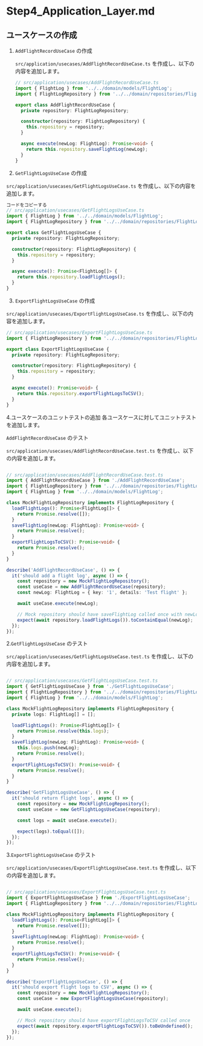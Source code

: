 # Step4_Application_Layer.md

## ユースケースの作成

1. `AddFlightRecordUseCase` の作成

   `src/application/usecases/AddFlightRecordUseCase.ts` を作成し、以下の内容を追加します。

   ```typescript
   // src/application/usecases/AddFlightRecordUseCase.ts
   import { FlightLog } from '../../domain/models/FlightLog';
   import { FlightLogRepository } from '../../domain/repositories/FlightLogRepository';

   export class AddFlightRecordUseCase {
     private repository: FlightLogRepository;

     constructor(repository: FlightLogRepository) {
       this.repository = repository;
     }

     async execute(newLog: FlightLog): Promise<void> {
       return this.repository.saveFlightLog(newLog);
     }
   }
   ```
2. `GetFlightLogsUseCase` の作成

`src/application/usecases/GetFlightLogsUseCase.ts` を作成し、以下の内容を追加します。

```typescript
コードをコピーする
// src/application/usecases/GetFlightLogsUseCase.ts
import { FlightLog } from '../../domain/models/FlightLog';
import { FlightLogRepository } from '../../domain/repositories/FlightLogRepository';

export class GetFlightLogsUseCase {
  private repository: FlightLogRepository;

  constructor(repository: FlightLogRepository) {
    this.repository = repository;
  }

  async execute(): Promise<FlightLog[]> {
    return this.repository.loadFlightLogs();
  }
}
```
3. `ExportFlightLogsUseCase` の作成

`src/application/usecases/ExportFlightLogsUseCase.ts` を作成し、以下の内容を追加します。

```typescript
// src/application/usecases/ExportFlightLogsUseCase.ts
import { FlightLogRepository } from '../../domain/repositories/FlightLogRepository';

export class ExportFlightLogsUseCase {
  private repository: FlightLogRepository;

  constructor(repository: FlightLogRepository) {
    this.repository = repository;
  }

  async execute(): Promise<void> {
    return this.repository.exportFlightLogsToCSV();
  }
}
```

4.ユースケースのユニットテストの追加
各ユースケースに対してユニットテストを追加します。

`AddFlightRecordUseCase` のテスト

`src/application/usecases/AddFlightRecordUseCase.test.ts` を作成し、以下の内容を追加します。

```typescript

// src/application/usecases/AddFlightRecordUseCase.test.ts
import { AddFlightRecordUseCase } from './AddFlightRecordUseCase';
import { FlightLogRepository } from '../../domain/repositories/FlightLogRepository';
import { FlightLog } from '../../domain/models/FlightLog';

class MockFlightLogRepository implements FlightLogRepository {
  loadFlightLogs(): Promise<FlightLog[]> {
    return Promise.resolve([]);
  }
  saveFlightLog(newLog: FlightLog): Promise<void> {
    return Promise.resolve();
  }
  exportFlightLogsToCSV(): Promise<void> {
    return Promise.resolve();
  }
}

describe('AddFlightRecordUseCase', () => {
  it('should add a flight log', async () => {
    const repository = new MockFlightLogRepository();
    const useCase = new AddFlightRecordUseCase(repository);
    const newLog: FlightLog = { key: '1', details: 'Test flight' };

    await useCase.execute(newLog);

    // Mock repository should have saveFlightLog called once with newLog
    expect(await repository.loadFlightLogs()).toContainEqual(newLog);
  });
});
```
2.`GetFlightLogsUseCase` のテスト

`src/application/usecases/GetFlightLogsUseCase.test.ts` を作成し、以下の内容を追加します。

```typescript

// src/application/usecases/GetFlightLogsUseCase.test.ts
import { GetFlightLogsUseCase } from './GetFlightLogsUseCase';
import { FlightLogRepository } from '../../domain/repositories/FlightLogRepository';
import { FlightLog } from '../../domain/models/FlightLog';

class MockFlightLogRepository implements FlightLogRepository {
  private logs: FlightLog[] = [];

  loadFlightLogs(): Promise<FlightLog[]> {
    return Promise.resolve(this.logs);
  }
  saveFlightLog(newLog: FlightLog): Promise<void> {
    this.logs.push(newLog);
    return Promise.resolve();
  }
  exportFlightLogsToCSV(): Promise<void> {
    return Promise.resolve();
  }
}

describe('GetFlightLogsUseCase', () => {
  it('should return flight logs', async () => {
    const repository = new MockFlightLogRepository();
    const useCase = new GetFlightLogsUseCase(repository);

    const logs = await useCase.execute();

    expect(logs).toEqual([]);
  });
});
```

3.`ExportFlightLogsUseCase` のテスト

`src/application/usecases/ExportFlightLogsUseCase.test.ts` を作成し、以下の内容を追加します。

```typescript

// src/application/usecases/ExportFlightLogsUseCase.test.ts
import { ExportFlightLogsUseCase } from './ExportFlightLogsUseCase';
import { FlightLogRepository } from '../../domain/repositories/FlightLogRepository';

class MockFlightLogRepository implements FlightLogRepository {
  loadFlightLogs(): Promise<FlightLog[]> {
    return Promise.resolve([]);
  }
  saveFlightLog(newLog: FlightLog): Promise<void> {
    return Promise.resolve();
  }
  exportFlightLogsToCSV(): Promise<void> {
    return Promise.resolve();
  }
}

describe('ExportFlightLogsUseCase', () => {
  it('should export flight logs to CSV', async () => {
    const repository = new MockFlightLogRepository();
    const useCase = new ExportFlightLogsUseCase(repository);

    await useCase.execute();

    // Mock repository should have exportFlightLogsToCSV called once
    expect(await repository.exportFlightLogsToCSV()).toBeUndefined();
  });
});
```